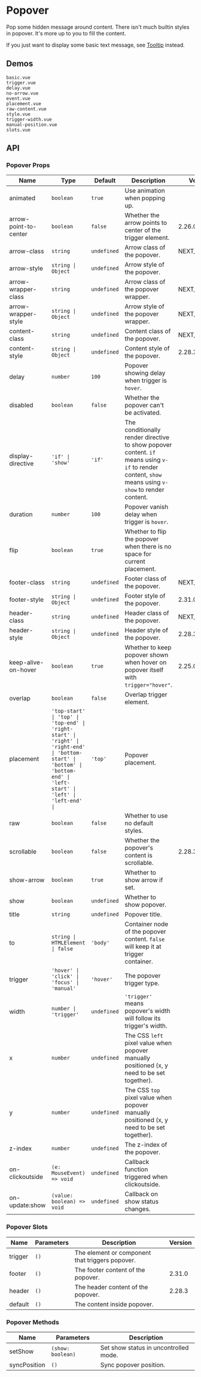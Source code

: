 # Popover

Pop some hidden message around content. There isn't much builtin styles in popover. It's more up to you to fill the content.

If you just want to display some basic text message, see [Tooltip](tooltip) instead.

## Demos

```demo
basic.vue
trigger.vue
delay.vue
no-arrow.vue
event.vue
placement.vue
raw-content.vue
style.vue
trigger-width.vue
manual-position.vue
slots.vue
```

## API

### Popover Props

| Name | Type | Default | Description | Version |
| --- | --- | --- | --- | --- |
| animated | `boolean` | `true` | Use animation when popping up. |  |
| arrow-point-to-center | `boolean` | `false` | Whether the arrow points to center of the trigger element. | 2.26.0 |
| arrow-class | `string` | `undefined` | Arrow class of the popover. | NEXT_VERSION |
| arrow-style | `string \| Object` | `undefined` | Arrow style of the popover. |  |
| arrow-wrapper-class | `string` | `undefined` | Arrow class of the popover wrapper. | NEXT_VERSION |
| arrow-wrapper-style | `string \| Object` | `undefined` | Arrow style of the popover wrapper. | NEXT_VERSION |
| content-class | `string` | `undefined` | Content class of the popover. | NEXT_VERSION |
| content-style | `string \| Object` | `undefined` | Content style of the popover. | 2.28.3 |
| delay | `number` | `100` | Popover showing delay when trigger is `hover`. |  |
| disabled | `boolean` | `false` | Whether the popover can't be activated. |  |
| display-directive | `'if' \| 'show'` | `'if'` | The conditionally render directive to show popover content. `if` means using `v-if` to render content, `show` means using `v-show` to render content. |  |
| duration | `number` | `100` | Popover vanish delay when trigger is `hover`. |  |
| flip | `boolean` | `true` | Whether to flip the popover when there is no space for current placement. |  |
| footer-class | `string` | `undefined` | Footer class of the popover. | NEXT_VERSION |
| footer-style | `string \| Object` | `undefined` | Footer style of the popover. | 2.31.0 |
| header-class | `string` | `undefined` | Header class of the popover. | NEXT_VERSION |
| header-style | `string \| Object` | `undefined` | Header style of the popover. | 2.28.3 |
| keep-alive-on-hover | `boolean` | `true` | Whether to keep popover shown when hover on popover itself with `trigger="hover"`. | 2.25.0 |
| overlap | `boolean` | `false` | Overlap trigger element. |  |
| placement | `'top-start' \| 'top' \| 'top-end' \| 'right-start' \| 'right' \| 'right-end' \| 'bottom-start' \| 'bottom' \| 'bottom-end' \| 'left-start' \| 'left' \| 'left-end' \| ` | `'top'` | Popover placement. |  |
| raw | `boolean` | `false` | Whether to use no default styles. |  |
| scrollable | `boolean` | `false` | Whether the popover's content is scrollable. | 2.28.3 |
| show-arrow | `boolean` | `true` | Whether to show arrow if set. |  |
| show | `boolean` | `undefined` | Whether to show popover. |  |
| title | `string` | `undefined` | Popover title. |  |
| to | `string \| HTMLElement \| false` | `'body'` | Container node of the popover content. `false` will keep it at trigger container. |  |
| trigger | `'hover' \| 'click' \| 'focus' \| 'manual'` | `'hover'` | The popover trigger type. |  |
| width | `number \| 'trigger'` | `undefined` | `'trigger'` means popover's width will follow its trigger's width. |  |
| x | `number` | `undefined` | The CSS `left` pixel value when popover manually positioned (x, y need to be set together). |  |
| y | `number` | `undefined` | The CSS `top` pixel value when popover manually positioned (x, y need to be set together). |  |
| z-index | `number` | `undefined` | The z-index of the popover. |  |
| on-clickoutside | `(e: MouseEvent) => void` | `undefined` | Callback function triggered when clickoutside. |  |
| on-update:show | `(value: boolean) => void` | `undefined` | Callback on show status changes. |  |

### Popover Slots

| Name | Parameters | Description | Version |
| --- | --- | --- | --- |
| trigger | `()` | The element or component that triggers popover. |  |
| footer | `()` | The footer content of the popover. | 2.31.0 |
| header | `()` | The header content of the popover. | 2.28.3 |
| default | `()` | The content inside popover. |  |

### Popover Methods

| Name         | Parameters        | Description                           |
| ------------ | ----------------- | ------------------------------------- |
| setShow      | `(show: boolean)` | Set show status in uncontrolled mode. |
| syncPosition | `()`              | Sync popover position.                |
